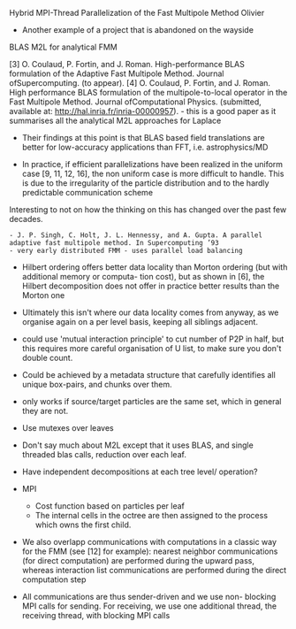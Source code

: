 Hybrid MPI-Thread Parallelization of the Fast Multipole Method Olivier

- Another example of a project that is abandoned on the wayside

BLAS M2L for analytical FMM

[3] O. Coulaud, P. Fortin, and J. Roman. High-performance BLAS formulation of the Adaptive Fast Multipole Method. Journal ofSupercomputing. (to appear).
[4] O. Coulaud, P. Fortin, and J. Roman. High performance BLAS formulation of the multipole-to-local operator in the Fast Multipole Method. Journal ofComputational Physics. (submitted, available at: http://hal.inria.fr/inria-00000957).
    - this is a good paper as it summarises all the analytical M2L approaches for Laplace

- Their findings at this point is that BLAS based field translations are better for low-accuracy applications than FFT, i.e. astrophysics/MD

- In practice, if efficient parallelizations have been realized in the uniform case [9, 11, 12, 16], the non uniform case is more difficult to handle. This is due to the irregularity of the particle distribution and to the hardly predictable communication scheme

Interesting to not on how the thinking on this has changed over the past few decades.

    - J. P. Singh, C. Holt, J. L. Hennessy, and A. Gupta. A parallel adaptive fast multipole method. In Supercomputing ’93
    - very early distributed FMM - uses parallel load balancing

- Hilbert ordering offers better data locality than Morton ordering (but with additional memory or computa- tion cost), but as shown in [6], the Hilbert decomposition does not offer in practice better results than the Morton one

- Ultimately this isn't where our data locality comes from anyway, as we organise again on a per level basis, keeping all siblings adjacent.

- could use 'mutual interaction principle' to cut number of P2P in half, but this requires more careful organisation of U list, to make sure you don't double count.

- Could be achieved by a metadata structure that carefully identifies all unique box-pairs, and chunks over them.

- only works if source/target particles are the same set, which in general they are not.

- Use mutexes over leaves

- Don't say much about M2L except that it uses BLAS, and single threaded blas calls, reduction over each leaf.

- Have independent decompositions at each tree level/ operation?

- MPI
    - Cost function based on particles per leaf
    - The internal cells in the octree are then assigned to the process which owns the first child.

- We also overlapp communications with computations in a classic way for the FMM (see [12] for example): nearest neighbor communications (for direct computation) are performed during the upward pass, whereas interaction list communications are performed during the direct computation step

- All communications are thus sender-driven and we use non- blocking MPI calls for sending. For receiving, we use one additional thread, the receiving thread, with blocking MPI calls

